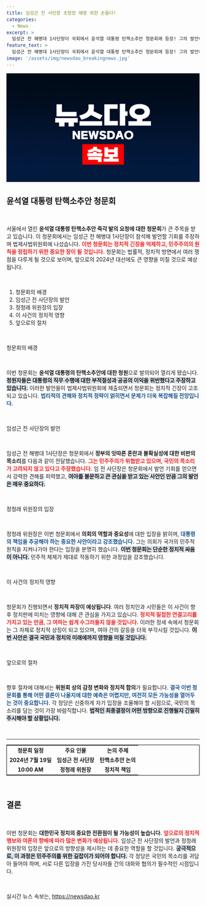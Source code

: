 ```yaml
---
title: 임성근 전 사단장 초청장 해명 위한 손들다!
categories:
  - News
excerpt: >
  임성근 전 해병대 1사단장이 국회에서 윤석열 대통령 탄핵소추안 청문회에 등장! 그의 발언이 정치에 미칠 파장은? 클릭해서 확인해보세요!
feature_text: >
  임성근 전 해병대 1사단장이 국회에서 윤석열 대통령 탄핵소추안 청문회에 등장! 그의 발언이 정치에 미칠 파장은? 클릭해서 확인해보세요!
image: '/assets/img/newsdao_breakingnews.jpg'
---
```


<p><img src="/assets/img/newsdao_breakingnews.jpg" alt="koreaapp 속보" /></p>

<h2 data-ke-size="size26">윤석열 대통령 탄핵소추안 청문회</h2>

<p data-ke-size="size16">&nbsp;</p>

<p>서울에서 열린 <b>윤석열 대통령 탄핵소추안 즉각 발의 요청에 대한 청문회</b>가 큰 주목을 받고 있습니다. 이 청문회에서는 임성근 전 해병대 1사단장이 참석해 발언할 기회를 주장하며 법제사법위원회에 나섰습니다. <b><span style="color: #ee2323;">이번 청문회는 정치적 긴장을 억제하고, 민주주의의 원칙을 정립하기 위한 중요한 장이 될 것입니다.</span></b> 청문회는 법률적, 정치적 방면에서 여러 쟁점을 다루게 될 것으로 보이며, 앞으로의 2024년 대선에도 큰 영향을 미칠 것으로 예상됩니다. </p>

<p data-ke-size="size16">&nbsp;</p>

<ol>
<li>청문회의 배경</li>
<li>임성근 전 사단장의 발언</li>
<li>정청래 위원장의 입장</li>
<li>이 사건의 정치적 영향</li>
<li>앞으로의 절차</li>
</ol>

<p data-ke-size="size16">&nbsp;</p>

<p>청문회의 배경</p>

<p data-ke-size="size16">&nbsp;</p>

<p>이번 청문회는 <b>윤석열 대통령의 탄핵소추안에 대한 청원</b>으로 발의되어 열리게 됐습니다. <b><span style="background-color: #21538527;">청원자들은 대통령의 직무 수행에 대한 부적절성과 공공의 이익을 위반했다고 주장하고 있습니다.</span></b> 이러한 발언들이 법제사법위원회에 제출되면서 청문회는 정치적 긴장이 고조되고 있습니다. <b><span style="color: #1a5490;">법리적의 견해와 정치적 정략이 얽히면서 문제가 더욱 복잡해질 전망입니다.</span></b> </p>

<p data-ke-size="size16">&nbsp;</p>

<p>임성근 전 사단장의 발언</p>

<p data-ke-size="size16">&nbsp;</p>

<p>임성근 전 해병대 1사단장은 청문회에서 <b>정부의 잇따른 혼란과 불확실성에 대한 비판의 목소리</b>를 다음과 같이 전달했습니다. <b><span style="color: #ee2323;">그는 민주주의가 위협받고 있으며, 국민의 목소리가 고려되지 않고 있다고 주장했습니다.</span></b> 임 전 사단장은 청문회에서 발언 기회를 얻으면서 강력한 견해를 피력했고, <b><span style="background-color: #21538527;">여야를 불문하고 큰 관심을 받고 있는 사안인 만큼 그의 발언은 매우 중요하다.</span></b> </p>

<p data-ke-size="size16">&nbsp;</p>

<p>정청래 위원장의 입장</p>

<p data-ke-size="size16">&nbsp;</p>

<p>정청래 위원장은 이번 청문회에서 <b>의회의 역할과 중요성</b>에 대한 입장을 밝히며, <b><span style="color: #1a5490;">대통령의 책임을 추궁해야 하는 중요한 사안이라고 강조했습니다.</span></b> 그는 의회가 국가의 민주적 원칙을 지켜나가야 한다는 입장을 분명히 했습니다. <b><span style="background-color: #21538527;">이번 청문회는 단순한 정치적 싸움이 아니다.</span></b> 민주적 체제가 제대로 작동하기 위한 과정임을 강조했습니다. </p>

<p data-ke-size="size16">&nbsp;</p>

<p>이 사건의 정치적 영향</p>

<p data-ke-size="size16">&nbsp;</p>

<p>청문회가 진행되면서 <b>정치적 파장이 예상됩니다</b>. 여러 정치인과 시민들은 이 사건이 향후 정치판에 미치는 영향에 대해 큰 관심을 가지고 있습니다. <b><span style="color: #ee2323;">정치적 밀접한 연결고리를 가지고 있는 만큼, 그 여파는 쉽게 수그러들지 않을 것입니다.</span></b> 이러한 정세 속에서 청문회는 그 자체로 정치적 상징이 되고 있으며, 여야 간의 갈등을 더욱 부각시킬 것입니다. <b><span style="background-color: #21538527;">이번 사안은 결국 국민과 정치의 미래에까지 영향을 미칠 것입니다.</span></b></p>

<p data-ke-size="size16">&nbsp;</p>

<p>앞으로의 절차</p>

<p data-ke-size="size16">&nbsp;</p>

<p>향후 절차에 대해서는 <b>위원회 상의 감정 변화와 정치적 합의</b>가 필요합니다. <b><span style="color: #1a5490;">결국 이번 청문회를 통해 어떤 결론이 나올지에 대한 예측은 어렵지만, 여전히 모든 가능성을 열어두는 것이 중요합니다.</span></b> 각 정당은 신중하게 자기 입장을 조율해야 할 시점으로, 국민의 목소리를 담는 것이 가장 바람직합니다. <b><span style="background-color: #21538527;">법적인 최종결정이 어떤 방향으로 진행될지 긴밀히 주시해야 할 상황입니다.</span></b></p>

<p data-ke-size="size16">&nbsp;</p>

<hr>

<table style="border-collapse: collapse; border: 1px solid black; width: 100%;">

<tr>

<td style="text-align: center; height: 17px;"><b>청문회 일정</b></td>

<td style="text-align: center; height: 17px;"><b>주요 인물</b></td>

<td style="text-align: center; height: 17px;"><b>논의 주제</b></td>

</tr>

<tr>

<td style="text-align: center; height: 17px;"><b>2024년 7월 19일</b></td>

<td style="text-align: center; height: 17px;"><b>임성근 전 사단장</b></td>

<td style="text-align: center; height: 17px;"><b>탄핵소추안 논의</b></td>

</tr>

<tr>

<td style="text-align: center; height: 17px;"><b>10:00 AM</b></td>

<td style="text-align: center; height: 17px;"><b>정청래 위원장</b></td>

<td style="text-align: center; height: 17px;"><b>정치적 책임</b></td>

</tr>

</table>

<p data-ke-size="size16">&nbsp;</p>

<h2 data-ke-size="size26">결론</h2>

<p data-ke-size="size16">&nbsp;</p>

<p>이번 청문회는 <b>대한민국 정치의 중요한 전환점이 될 가능성이 높습니다.</b> <b><span style="color: #ee2323;">앞으로의 정치적 행보와 여론의 향배에 따라 많은 변화가 예상됩니다.</span></b> 임성근 전 사단장의 발언과 정청래 위원장의 입장은 앞으로의 방향성을 제시하는 데 중요한 역할을 할 것입니다. <b><span style="background-color: #21538527;">궁극적으로, 이 과정은 민주주의를 위한 길잡이가 되어야 합니다.</span></b> 각 정당은 국민의 목소리를 귀담아 들어야 하며, 서로 다른 입장을 가진 당사자들 간의 대화와 협의가 필수적인 시점입니다. </p>

<p data-ke-size="size16">&nbsp;</p>
실시간 뉴스 속보는, <a href="https://newsdao.kr" rel="dofollow">https://newsdao.kr</a>


